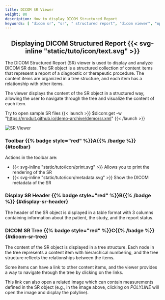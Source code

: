 ```yaml
---
title: DICOM SR Viewer
weight: 80
description: How to display DICOM Structured Report
keywords: [ "dicom sr", "sr", " structured report", "dicom viewer", "open source dicom viewer" ]
---
```


## <center>Displaying DICOM Structured Report {{< svg-inline "static/tuto/icon/text.svg" >}} </center>

The DICOM Structured Report (SR) viewer is used to display and analyze DICOM SR data. The SR object is a structured collection of content items that represent a report of a diagnostic or therapeutic procedure. The content items are organized in a tree structure, and each item has a relationship with other items. 

The viewer displays the content of the SR object in a structured way, allowing the user to navigate through the tree and visualize the content of each item.

Try to open sample SR files {{< launch >}}
$dicom:get -w "https://nroduit.github.io/demo-archive/demo/sr.xml"
{{< /launch >}}


![SR Viewer](/tuto/dicom-sr.png?classes=shadow&width=780px)
<br>

### Toolbar {{% badge style="red" %}}A{{% /badge %}} {#toolbar}
Actions in the toolbar are:
* {{< svg-inline "static/tuto/icon/print.svg" >}} Allows you to print the rendering of the SR
* {{< svg-inline "static/tuto/icon/metadata.svg" >}} Show the DICOM metadata of the SR

### Display SR Header {{% badge style="red" %}}B{{% /badge %}} {#display-sr-header}
The header of the SR object is displayed in a table format with 3 columns containing information about the patient, the study, and the report status.

### DICOM SR Tree {{% badge style="red" %}}C{{% /badge %}} {#dicom-sr-tree}
The content of the SR object is displayed in a tree structure. Each node in the tree represents a content item with hierarchical numbering, and the tree structure reflects the relationships between the items.

Some items can have a link to other content items, and the viewer provides a way to navigate through the tree by clicking on the links. 

This link can also open a related image which can contain measurements defined in the SR object (e.g., in the image above, clicking on _POLYLINE_ will open the image and display the polyline).
